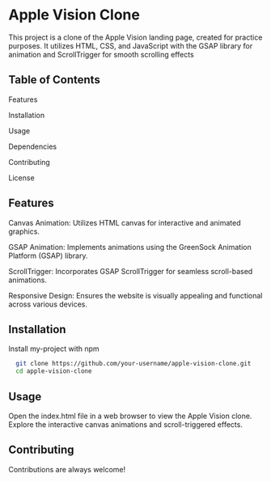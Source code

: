

# Apple Vision Clone

This project is a clone of the Apple Vision landing page, created for practice purposes. It utilizes HTML, CSS, and JavaScript with the GSAP library for animation and ScrollTrigger for smooth scrolling effects


## Table of Contents

Features

Installation

Usage

Dependencies

Contributing

License
## Features

Canvas Animation: Utilizes HTML canvas for interactive and animated graphics.

GSAP Animation: Implements animations using the GreenSock Animation Platform (GSAP) library.

ScrollTrigger: Incorporates GSAP ScrollTrigger for seamless scroll-based animations.

Responsive Design: Ensures the website is visually appealing and functional across various devices.


## Installation

Install my-project with npm

```bash
  git clone https://github.com/your-username/apple-vision-clone.git
  cd apple-vision-clone
```
    
## Usage

Open the index.html file in a web browser to view the Apple Vision clone. Explore the interactive canvas animations and scroll-triggered effects.



## Contributing

Contributions are always welcome!



